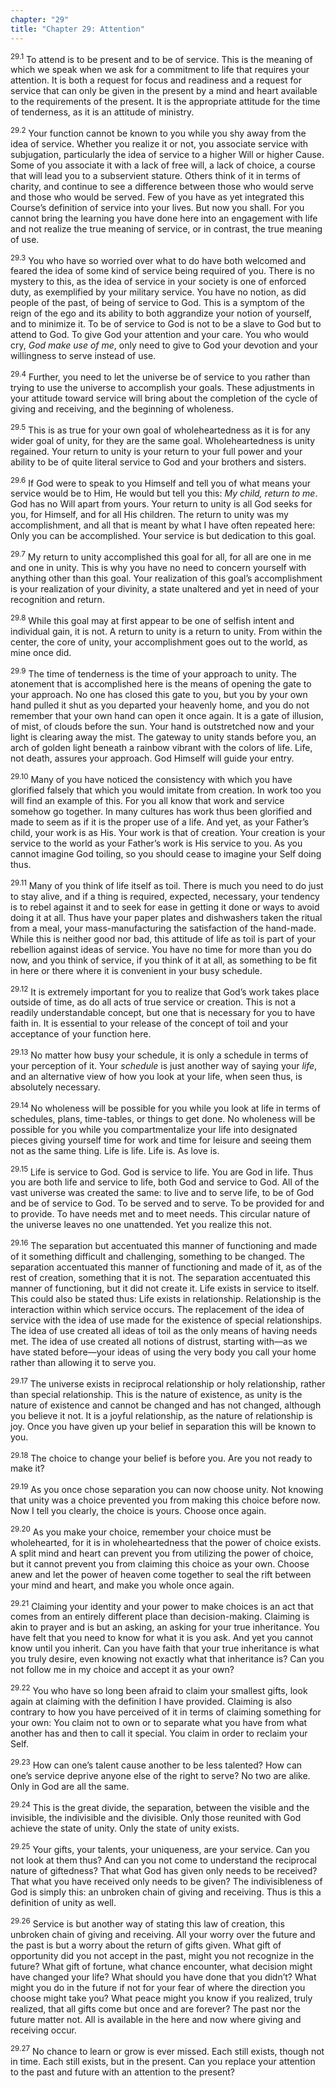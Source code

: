 ```yaml
---
chapter: "29"
title: "Chapter 29: Attention"
---
```


<sup>29.1</sup> To attend is to be present and to be of service. This is
the meaning of which we speak when we ask for a commitment to life that
requires your attention. It is both a request for focus and readiness
and a request for service that can only be given in the present by a
mind and heart available to the requirements of the present. It is the
appropriate attitude for the time of tenderness, as it is an attitude of
ministry. 

<sup>29.2</sup> Your function cannot be known to you while you shy away
from the idea of service. Whether you realize it or not, you associate
service with subjugation, particularly the idea of service to a higher
Will or higher Cause. Some of you associate it with a lack of free will,
a lack of choice, a course that will lead you to a subservient stature.
Others think of it in terms of charity, and continue to see a difference
between those who would serve and those who would be served. Few of you
have as yet integrated this Course’s definition of service into your
lives. But now you shall. For you cannot bring the learning you have
done here into an engagement with life and not realize the true meaning
of service, or in contrast, the true meaning of use. 

<sup>29.3</sup> You who have so worried over what to do have both
welcomed and feared the idea of some kind of service being required of
you. There is no mystery to this, as the idea of service in your society
is one of enforced duty, as exemplified by your military service. You
have no notion, as did people of the past, of being of service to God.
This is a symptom of the reign of the ego and its ability to both
aggrandize your notion of yourself, and to minimize it. To be of service
to God is not to be a slave to God but to attend to God. To give God
your attention and your care. You who would cry, *God make use of me*,
only need to give to God your devotion and your willingness to serve
instead of use. 

<sup>29.4</sup> Further, you need to let the universe be of service to
you rather than trying to use the universe to accomplish your goals.
These adjustments in your attitude toward service will bring about the
completion of the cycle of giving and receiving, and the beginning of
wholeness. 

<sup>29.5</sup> This is as true for your own goal of wholeheartedness as
it is for any wider goal of unity, for they are the same goal.
Wholeheartedness is unity regained. Your return to unity is your return
to your full power and your ability to be of quite literal service to
God and your brothers and sisters. 

<sup>29.6</sup> If God were to speak to you Himself and tell you of what
means your service would be to Him, He would but tell you this: *My
child, return to me*. God has no Will apart from yours. Your return to
unity is all God seeks for you, for Himself, and for all His children.
The return to unity was my accomplishment, and all that is meant by what
I have often repeated here: Only you can be accomplished. Your service
is but dedication to this goal.  

<sup>29.7</sup> My return to unity accomplished this goal for all, for
all are one in me and one in unity. This is why you have no need to
concern yourself with anything other than this goal. Your realization of
this goal’s accomplishment is your realization of your divinity, a state
unaltered and yet in need of your recognition and return. 

<sup>29.8</sup> While this goal may at first appear to be one of selfish
intent and individual gain, it is not. A return to unity is a return to
unity. From within the center, the core of unity, your accomplishment
goes out to the world, as mine once did. 

<sup>29.9</sup> The time of tenderness is the time of your approach to
unity. The atonement that is accomplished here is the means of opening
the gate to your approach. No one has closed this gate to you, but you
by your own hand pulled it shut as you departed your heavenly home, and
you do not remember that your own hand can open it once again.  It is a
gate of illusion, of mist, of clouds before the sun. Your hand is
outstretched now and your light is clearing away the mist. The gateway
to unity stands before you, an arch of golden light beneath a rainbow
vibrant with the colors of life. Life, not death, assures your approach.
God Himself will guide your entry. 

<sup>29.10</sup> Many of you have noticed the consistency with which you
have glorified falsely that which you would imitate from creation. In
work too you will find an example of this. For you all know that work
and service somehow go together. In many cultures has work thus been
glorified and made to seem as if it is the proper use of a life. And
yet, as your Father’s child, your work is as His. Your work is that of
creation. Your creation is your service to the world as your Father’s
work is His service to you. As you cannot imagine God toiling, so you
should cease to imagine your Self doing thus. 

<sup>29.11</sup> Many of you think of life itself as toil. There is much
you need to do just to stay alive, and if a thing is required, expected,
necessary, your tendency is to rebel against it and to seek for ease in
getting it done or ways to avoid doing it at all. Thus have your paper
plates and dishwashers taken the ritual from a meal, your
mass-manufacturing the satisfaction of the hand-made. While this is
neither good nor bad, this attitude of life as toil is part of your
rebellion against ideas of service. You have no time for more than you
do now, and you think of service, if you think of it at all, as
something to be fit in here or there where it is convenient in your busy
schedule. 

<sup>29.12</sup> It is extremely important for you to realize that God’s
work takes place outside of time, as do all acts of true service or
creation. This is not a readily understandable concept, but one that is
necessary for you to have faith in. It is essential to your release of
the concept of toil and your acceptance of your function here. 

<sup>29.13</sup> No matter how busy your schedule, it is only a schedule
in terms of your perception of it. Your *schedule* is just another way
of saying your *life*, and an alternative view of how you look at your
life, when seen thus, is absolutely necessary. 

<sup>29.14</sup> No wholeness will be possible for you while you look at
life in terms of schedules, plans, time-tables, or things to get done.
No wholeness will be possible for you while you compartmentalize your
life into designated pieces giving yourself time for work and time for
leisure and seeing them not as the same thing.  Life is life. Life is.
As love is.  

<sup>29.15</sup> Life is service to God. God is service to life. You are
God in life. Thus you are both life and service to life, both God and
service to God. All of the vast universe was created the same: to live
and to serve life, to be of God and be of service to God. To be served
and to serve. To be provided for and to provide. To have needs met and
to meet needs. This circular nature of the universe leaves no one
unattended.  Yet you realize this not.

<sup>29.16</sup> The separation but accentuated this manner of
functioning and made of it something difficult and challenging,
something to be changed. The separation accentuated this manner of
functioning and made of it, as of the rest of creation, something that
it is not. The separation accentuated this manner of functioning, but it
did not create it. Life exists in service to itself. This could also be
stated thus: Life exists in relationship. Relationship is the
interaction within which service occurs. The replacement of the idea of
service with the idea of use made for the existence of special
relationships. The idea of use created all ideas of toil as the only
means of having needs met. The idea of use created all notions of
distrust, starting with—as we have stated before—your ideas of using the
very body you call your home rather than allowing it to serve you. 

<sup>29.17</sup> The universe exists in reciprocal relationship or holy
relationship, rather than special relationship.  This is the nature of
existence, as unity is the nature of existence and cannot be changed and
has not changed, although you believe it not. It is a joyful
relationship, as the nature of relationship is joy. Once you have given
up your belief in separation this will be known to you.

<sup>29.18</sup> The choice to change your belief is before you. Are you
not ready to make it? 

<sup>29.19</sup> As you once chose separation you can now choose unity.
Not knowing that unity was a choice prevented you from making this
choice before now. Now I tell you clearly, the choice is yours. Choose
once again. 

<sup>29.20</sup> As you make your choice, remember your choice must be
wholehearted, for it is in wholeheartedness that the power of choice
exists. A split mind and heart can prevent you from utilizing the power
of choice, but it cannot prevent you from claiming this choice as your
own. Choose anew and let the power of heaven come together to seal the
rift between your mind and heart, and make you whole once again.

<sup>29.21</sup> Claiming your identity and your power to make choices
is an act that comes from an entirely different place than
decision-making.  Claiming is akin to prayer and is but an asking, an
asking for your true inheritance. You have felt that you need to know
for what it is you ask.  And yet you cannot know until you inherit. Can
you have faith that your true inheritance is what you truly desire, even
knowing not exactly what that inheritance is? Can you not follow me in
my choice and accept it as your own? 

<sup>29.22</sup> You who have so long been afraid to claim your smallest
gifts, look again at claiming with the definition I have provided.
Claiming is also contrary to how you have perceived of it in terms of
claiming something for your own: You claim not to own or to separate
what you have from what another has and then to call it special. You
claim in order to reclaim your Self. 

<sup>29.23</sup> How can one’s talent cause another to be less talented?
How can one’s service deprive anyone else of the right to serve? No two
are alike. Only in God are all the same.

<sup>29.24</sup> This is the great divide, the separation, between the
visible and the invisible, the indivisible and the divisible. Only those
reunited with God achieve the state of unity. Only the state of unity
exists.

<sup>29.25</sup> Your gifts, your talents, your uniqueness, are your
service. Can you not look at them thus? And can you not come to
understand the reciprocal nature of giftedness? That what God has given
only needs to be received? That what you have received only needs to be
given? The indivisibleness of God is simply this: an unbroken chain of
giving and receiving. Thus is this a definition of unity as well. 

<sup>29.26</sup> Service is but another way of stating this law of
creation, this unbroken chain of giving and receiving. All your worry
over the future and the past is but a worry about the return of gifts
given. What gift of opportunity did you not accept in the past, might
you not recognize in the future? What gift of fortune, what chance
encounter, what decision might have changed your life? What should you
have done that you didn’t? What might you do in the future if not for
your fear of where the direction you choose might take you? What peace
might you know if you realized, truly realized, that all gifts come but
once and are forever? The past nor the future matter not. All is
available in the here and now where giving and receiving occur. 

<sup>29.27</sup> No chance to learn or grow is ever missed. Each still
exists, though not in time. Each still exists, but in the present.  Can
you replace your attention to the past and future with an attention to
the present?

